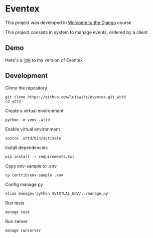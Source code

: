 # Eventex

This project was developed in [Welcome to the Django](http://welcometothedjango.com.br) course

This project consists in system to manage events, ordered by a client.

## Demo

Here's a [link](https://eventex-luiswitz.herokuapp.com/) to my version of Eventex

## Development

Clone the repository
```
git clone https://github.com/luiswitz/eventex.git wttd
cd wttd
```

Create a virtual environment
```console
python -m venv .wttd
```

Enable virtual environment
```console
source .wttd/bin/activate
```

Install dependencies
```console
pip install -r requirements.txt
```

Copy env-sample to .env
```console
cp contrib/env-sample .env
```

Config manage.py
```console
alias manage='python $VIRTUAL_ENV/../manage.py'
```

Run tests
```console
manage test
```

Run server
```console
manage runserver
```
